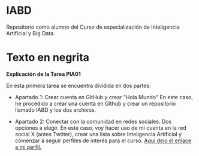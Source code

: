 # IABD
Repositorio como alumno del Curso de especialización de Inteligencia Artificial y Big Data.

# Texto en negrita
**Explicación de la Tarea PIA01**

En esta primera tarea se encuentra dividida en dos partes:

- Apartado 1: Crear cuenta en GitHub y crear "Hola Mundo"
En este caso, he procedido a crear una cuenta en Github y crear un repositorio llamado IABD y los dos archivos.

- Apartado 2: Conectar con la comunidad en redes sociales. Dos opciones a elegir.
En este caso, voy hacer uso de mi cuenta en la red social X (antes Twitter), crear una lista sobre Inteligencia Artificial y comenzar a seguir perfiles de interés para el curso.
[Aquí dejo el enlace a mi perfil.](https://x.com/Vicente_Aguero) 
